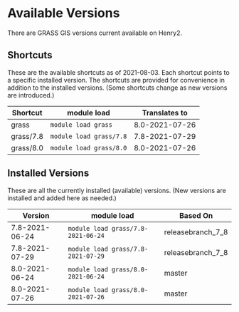 # Available Versions

There are GRASS GIS versions current available on Henry2.

## Shortcuts

These are the available shortcuts as of 2021-08-03. Each shortcut points to a specific installed version.
The shortcuts are provided for convenience in addition to the installed versions.
(Some shortcuts change as new versions are introduced.)

| Shortcut | module load | Translates to |
| --- | --- | --- |
| grass | `module load grass` | 8.0-2021-07-26 |
| grass/7.8 | `module load grass/7.8` | 7.8-2021-07-29 |
| grass/8.0 | `module load grass/8.0` | 8.0-2021-07-26 |

## Installed Versions

These are all the currently installed (available) versions. (New versions are installed and added here as needed.)

| Version | module load | Based On |
| --- | --- | --- |
| 7.8-2021-06-24 | `module load grass/7.8-2021-06-24` | releasebranch_7_8
| 7.8-2021-07-29 | `module load grass/7.8-2021-07-29` | releasebranch_7_8
| 8.0-2021-06-24 | `module load grass/8.0-2021-06-24` | master
| 8.0-2021-07-26 | `module load grass/8.0-2021-07-26` | master
